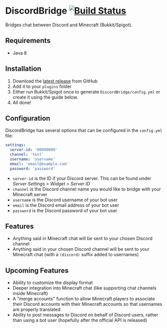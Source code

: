 # DiscordBridge [![Build Status](https://travis-ci.org/the-obsidian/DiscordBridge.svg?branch=master)](https://travis-ci.org/the-obsidian/DiscordBridge)

Bridges chat between Discord and Minecraft (Bukkit/Spigot).

## Requirements

* Java 8

## Installation

1. Download the [latest release](https://github.com/the-obsidian/DiscordBridge/releases) from GitHub
1. Add it to your `plugins` folder
1. Either run Bukkit/Spigot once to generate `DiscordBridge/config.yml` or create it using the guide below.
1. All done!

## Configuration

DiscordBridge has several options that can be configured in the `config.yml` file:

```yaml
settings:
  server-id: '00000000'
  channel: 'test'
  username: 'username'
  email: 'email@example.com'
  password: 'password'
```

* `server-id` is the ID if your Discord server.  This can be found under *Server Settings > Widget > Server ID*
* `channel` is the Discord channel name you would like to bridge with your Minecraft server
* `username` is the Discord username of your bot user
* `email` is the Discord email address of your bot user
* `password` is the Discord password of your bot user

## Features

* Anything said in Minecraft chat will be sent to your chosen Discord channel
* Anything said in your chosen Discord channel will be sent to your Minecraft chat (with a `(discord)` suffix added to usernames)

## Upcoming Features

* Ability to customize the display format
* Deeper integration into Minecraft chat (like supporting chat channels inside Minecraft)
* A "merge accounts" function to allow Minecraft players to associate their Discord accounts with their Minecraft accounts so that usernames are properly translated
* Ability to post messages to Discord on behalf of Discord users, rather than using a bot user (hopefully after the official API is released)
